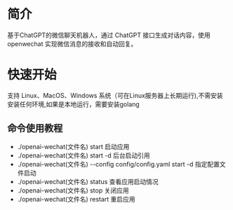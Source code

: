 # 简介
基于ChatGPT的微信聊天机器人，通过 ChatGPT 接口生成对话内容，使用 openwechat 实现微信消息的接收和自动回复。

# 快速开始
支持 Linux、MacOS、Windows 系统（可在Linux服务器上长期运行),不需安装安装任何环境,如果是本地运行，需要安装golang

## 命令使用教程
- ./openai-wechat(文件名) start  启动应用
- ./openai-wechat(文件名) start -d 后台启动引用
- ./openai-wechat(文件名) --config config/config.yaml start -d 指定配置文件启动
- ./openai-wechat(文件名) status 查看应用启动情况
- ./openai-wechat(文件名) stop 关闭应用
- ./openai-wechat(文件名) restart 重启应用